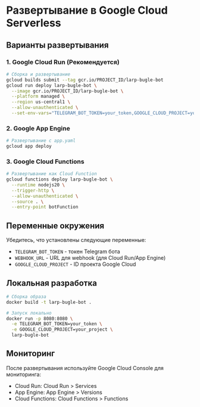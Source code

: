 # Развертывание в Google Cloud Serverless

## Варианты развертывания

### 1. Google Cloud Run (Рекомендуется)

```bash
# Сборка и развертывание
gcloud builds submit --tag gcr.io/PROJECT_ID/larp-bugle-bot
gcloud run deploy larp-bugle-bot \
  --image gcr.io/PROJECT_ID/larp-bugle-bot \
  --platform managed \
  --region us-central1 \
  --allow-unauthenticated \
  --set-env-vars="TELEGRAM_BOT_TOKEN=your_token,GOOGLE_CLOUD_PROJECT=your_project"
```

### 2. Google App Engine

```bash
# Развертывание с app.yaml
gcloud app deploy
```

### 3. Google Cloud Functions

```bash
# Развертывание как Cloud Function
gcloud functions deploy larp-bugle-bot \
  --runtime nodejs20 \
  --trigger-http \
  --allow-unauthenticated \
  --source . \
  --entry-point botFunction
```

## Переменные окружения

Убедитесь, что установлены следующие переменные:

- `TELEGRAM_BOT_TOKEN` - токен Telegram бота
- `WEBHOOK_URL` - URL для webhook (для Cloud Run/App Engine)
- `GOOGLE_CLOUD_PROJECT` - ID проекта Google Cloud

## Локальная разработка

```bash
# Сборка образа
docker build -t larp-bugle-bot .

# Запуск локально
docker run -p 8080:8080 \
  -e TELEGRAM_BOT_TOKEN=your_token \
  -e GOOGLE_CLOUD_PROJECT=your_project \
  larp-bugle-bot
```

## Мониторинг

После развертывания используйте Google Cloud Console для мониторинга:
- Cloud Run: Cloud Run > Services
- App Engine: App Engine > Versions
- Cloud Functions: Cloud Functions > Functions
